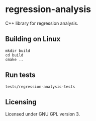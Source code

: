 # regression-analysis

C++ library for regression analysis.

## Building on Linux

```
mkdir build
cd build
cmake ..
```

## Run tests

```
tests/regression-analysis-tests
```

## Licensing

Licensed under GNU GPL version 3.
